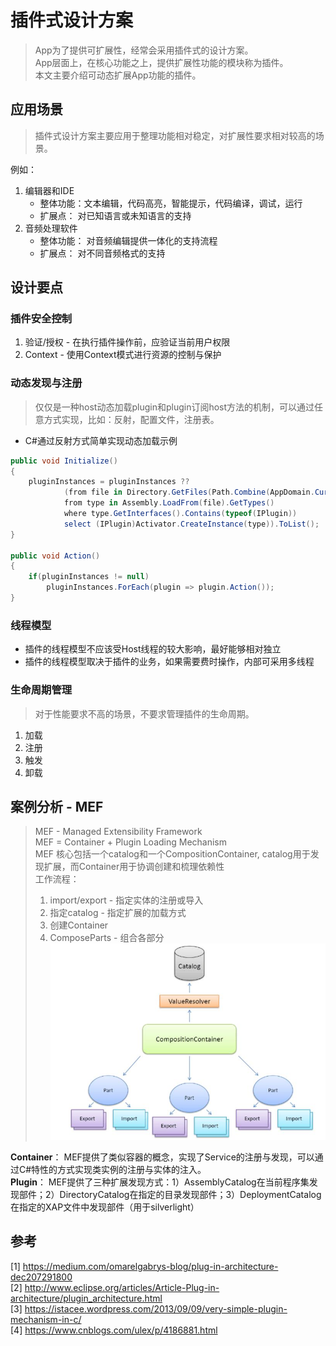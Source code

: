 # 插件式设计方案     
> App为了提供可扩展性，经常会采用插件式的设计方案。        
> App层面上，在核心功能之上，提供扩展性功能的模块称为插件。    
> 本文主要介绍可动态扩展App功能的插件。    

## 应用场景  
> 插件式设计方案主要应用于整理功能相对稳定，对扩展性要求相对较高的场景。      

例如：   
1.  编辑器和IDE   
    * 整体功能：文本编辑，代码高亮，智能提示，代码编译，调试，运行
    * 扩展点： 对已知语言或未知语言的支持     
2. 音频处理软件     
    * 整体功能： 对音频编辑提供一体化的支持流程   
    * 扩展点： 对不同音频格式的支持    

## 设计要点 
### 插件安全控制     
1. 验证/授权 - 在执行插件操作前，应验证当前用户权限    
2. Context  - 使用Context模式进行资源的控制与保护         
### 动态发现与注册     
> 仅仅是一种host动态加载plugin和plugin订阅host方法的机制，可以通过任意方式实现，比如：反射，配置文件，注册表。     

* C#通过反射方式简单实现动态加载示例
```C#
public void Initialize()
{
    pluginInstances = pluginInstances ??
            (from file in Directory.GetFiles(Path.Combine(AppDomain.CurrentDomain.BaseDirectory, @"Plugin\"), "*.dll")
            from type in Assembly.LoadFrom(file).GetTypes()
            where type.GetInterfaces().Contains(typeof(IPlugin))
            select (IPlugin)Activator.CreateInstance(type)).ToList();
}

public void Action()
{
    if(pluginInstances != null)
        pluginInstances.ForEach(plugin => plugin.Action());
}
```   

### 线程模型      
* 插件的线程模型不应该受Host线程的较大影响，最好能够相对独立   
* 插件的线程模型取决于插件的业务，如果需要费时操作，内部可采用多线程     

### 生命周期管理     
> 对于性能要求不高的场景，不要求管理插件的生命周期。       
1. 加载  
2. 注册   
3. 触发   
4. 卸载  


## 案例分析 - MEF    
> MEF - Managed Extensibility Framework    
> MEF = Container + Plugin Loading Mechanism       
> MEF 核心包括一个catalog和一个CompositionContainer, catalog用于发现扩展，而Container用于协调创建和梳理依赖性        
> 工作流程：
> 1. import/export - 指定实体的注册或导入
> 2. 指定catalog - 指定扩展的加载方式
> 3. 创建Container   
> 4. ComposeParts - 组合各部分      
![](https://github.com/xiong-ang/Library/blob/master/Pic/PluginPattern.jpg?raw=true)          

**Container**： MEF提供了类似容器的概念，实现了Service的注册与发现，可以通过C#特性的方式实现类实例的注册与实体的注入。        
**Plugin**： MEF提供了三种扩展发现方式：1）AssemblyCatalog在当前程序集发现部件；2）DirectoryCatalog在指定的目录发现部件；3）DeploymentCatalog在指定的XAP文件中发现部件（用于silverlight）    

## 参考
[1] https://medium.com/omarelgabrys-blog/plug-in-architecture-dec207291800   
[2] http://www.eclipse.org/articles/Article-Plug-in-architecture/plugin_architecture.html      
[3] https://istacee.wordpress.com/2013/09/09/very-simple-plugin-mechanism-in-c/      
[4] https://www.cnblogs.com/ulex/p/4186881.html     
